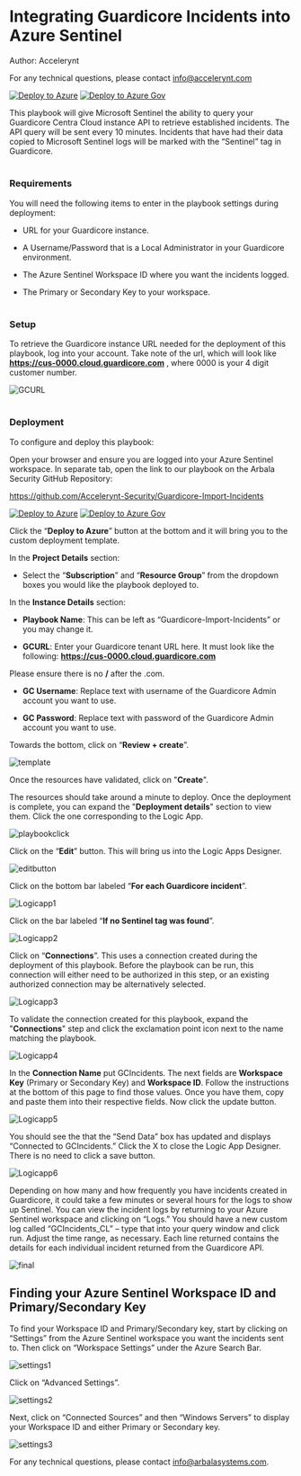 # Integrating Guardicore Incidents into Azure Sentinel 

Author: Accelerynt

For any technical questions, please contact info@accelerynt.com

[![Deploy to Azure](https://aka.ms/deploytoazurebutton)](https://portal.azure.com/#create/Microsoft.Template/uri/https%3A%2F%2Fraw.githubusercontent.com%2FAccelerynt-Security%2FGuardicore-Import-Incidents%2Fmaster%2Fazuredeploy.json)
[![Deploy to Azure Gov](https://aka.ms/deploytoazuregovbutton)](https://portal.azure.us/#create/Microsoft.Template/uri/https%3A%2F%2Fraw.githubusercontent.com%2FAccelerynt-Security%2FGuardicore-Import-Incidents%2Fmaster%2Fazuredeploy.json)      

This playbook will give Microsoft Sentinel the ability to query your Guardicore Centra Cloud instance API to retrieve established incidents. The API query will be sent every 10 minutes. Incidents that have had their data copied to Microsoft Sentinel logs will be marked with the “Sentinel” tag in Guardicore. 

                                    
#
### Requirements

You will need the following items to enter in the playbook settings during deployment: 

* URL for your Guardicore instance. 

* A Username/Password that is a Local Administrator in your Guardicore environment. 

* The Azure Sentinel Workspace ID where you want the incidents logged. 

* The Primary or Secondary Key to your workspace. 

# 
### Setup

To retrieve the Guardicore instance URL needed for the deployment of this playbook, log into your account. Take note of the url, which will look like **https://cus-0000.cloud.guardicore.com** , where 0000 is your 4 digit customer number.

![GCURL](Images/GCURL.png)

#
### Deployment                                                                                                         
                                                                                                        
To configure and deploy this playbook:

Open your browser and ensure you are logged into your Azure Sentinel workspace. In separate tab, open the link to our playbook on the Arbala Security GitHub Repository:

https://github.com/Accelerynt-Security/Guardicore-Import-Incidents

[![Deploy to Azure](https://aka.ms/deploytoazurebutton)](https://portal.azure.com/#create/Microsoft.Template/uri/https%3A%2F%2Fraw.githubusercontent.com%2FAccelerynt-Security%2FGuardicore-Import-Incidents%2Fmaster%2Fazuredeploy.json)
[![Deploy to Azure Gov](https://aka.ms/deploytoazuregovbutton)](https://portal.azure.us/#create/Microsoft.Template/uri/https%3A%2F%2Fraw.githubusercontent.com%2FAccelerynt-Security%2FGuardicore-Import-Incidents%2Fmaster%2Fazuredeploy.json)      

Click the “**Deploy to Azure**” button at the bottom and it will bring you to the custom deployment template.

In the **Project Details** section:

* Select the “**Subscription**” and “**Resource Group**” from the dropdown boxes you would like the playbook deployed to.  

In the **Instance Details** section:  

* **Playbook Name**: This can be left as “Guardicore-Import-Incidents” or you may change it.  

* **GCURL**: Enter your Guardicore tenant URL here. It must look like the following: **https://cus-0000.cloud.guardicore.com** 

Please ensure there is no **/** after the .com. 


* **GC Username**: Replace text with username of the Guardicore Admin account you want to use. 

* **GC Password**: Replace text with password of the Guardicore Admin account you want to use. 

Towards the bottom, click on “**Review + create**”. 

![template](Images/template.png)

Once the resources have validated, click on "**Create**".

The resources should take around a minute to deploy. Once the deployment is complete, you can expand the "**Deployment details**" section to view them.
Click the one corresponding to the Logic App.

![playbookclick](Images/playbookclick.png)

Click on the “**Edit**” button. This will bring us into the Logic Apps Designer.

![editbutton](Images/editbutton.png)

Click on the bottom bar labeled “**For each Guardicore incident**”. 

![Logicapp1](Images/Logicapp1.png)

Click on the bar labeled “**If no Sentinel tag was found**”. 

![Logicapp2](Images/Logicapp2.png)

Click on “**Connections**”. This uses a connection created during the deployment of this playbook. Before the playbook can be run, this connection will either need to be authorized in this step, or an existing authorized connection may be alternatively selected.

![Logicapp3](Images/Logicapp3.png)

To validate the connection created for this playbook, expand the "**Connections**" step and click the exclamation point icon next to the name matching the playbook.

![Logicapp4](Images/Logicapp4.png)

In the **Connection Name** put GCIncidents. The next fields are **Workspace Key** (Primary or Secondary Key) and **Workspace ID**. Follow the instructions at the bottom of this page to find those values. Once you have them, copy and paste them into their respective fields. Now click the update button.  

![Logicapp5](Images/Logicapp5.png)

You should see the that the “Send Data” box has updated and displays “Connected to GCIncidents.” Click the X to close the Logic App Designer. There is no need to click a save button.  

![Logicapp6](Images/Logicapp6.png)

Depending on how many and how frequently you have incidents created in Guardicore, it could take a few minutes or several hours for the logs to show up Sentinel. You can view the incident logs by returning to your Azure Sentinel workspace and clicking on “Logs.” You should have a new custom log called “GCIncidents_CL” – type that into your query window and click run. Adjust the time range, as necessary. Each line returned contains the details for each individual incident returned from the Guardicore API. 

![final](Images/final.png)

## Finding your Azure Sentinel Workspace ID and Primary/Secondary Key 

To find your Workspace ID and Primary/Secondary key, start by clicking on “Settings” from the Azure Sentinel workspace you want the incidents sent to. Then click on “Workspace Settings” under the Azure Search Bar. 

![settings1](Images/settings1.png)

Click on “Advanced Settings”. 

![settings2](Images/settings2.png)


Next, click on “Connected Sources” and then “Windows Servers” to display your Workspace ID and either Primary or Secondary key. 

![settings3](Images/settings3.png)

For any technical questions, please contact info@arbalasystems.com.
